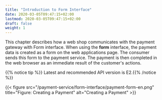```yaml
---
title: "Introduction to Form Interface"
date: 2020-03-05T09:47:15+02:00
lastmod: 2020-03-05T09:47:15+02:00
draft: false
weight: 1
---
```


This chapter describes how a web shop communicates with the payment gateway with Form interface. When using the **form** interface, the payment data is created as a form on the web applications page. The consumer sends this form to the payment service. The payment is then completed in the web browser as an immediate result of the customer's actions.

{{% notice tip %}} Latest and recommended API version is E2.{{% /notice %}}

{{< figure src="/payment-service/form-interface/payment-form-en.png" title="Figure: Creating a Payment" alt="Creating a Payment" >}}
